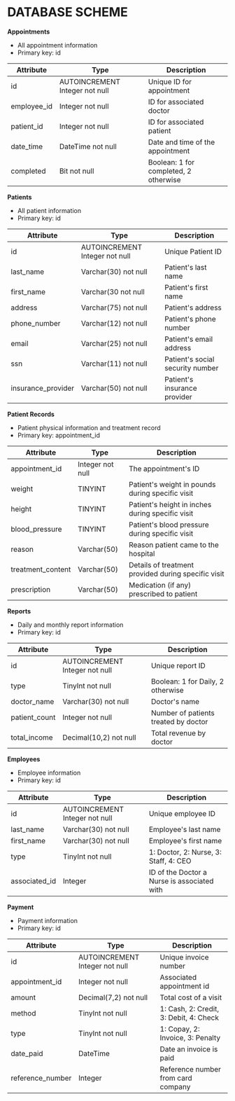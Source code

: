 # DATABASE SCHEME

**Appointments**
* All appointment information
* Primary key: id

| Attribute | Type | Description |
| --------- | ---- | ----------- |
| id | AUTOINCREMENT Integer not null | Unique ID for appointment |
| employee_id | Integer not null | ID for associated doctor |
| patient_id | Integer not null | ID for associated patient |
| date_time | DateTime not null | Date and time of the appointment |
| completed | Bit not null | Boolean: 1 for completed, 2 otherwise |



**Patients**
* All patient information
* Primary key: id

| Attribute | Type | Description |
| --------- | ---- | ----------- |
| id | AUTOINCREMENT Integer not null | Unique Patient ID |
| last_name | Varchar(30) not null | Patient's last name |
| first_name | Varchar(30 not null | Patient's first name |
| address | Varchar(75) not null | Patient's address |
| phone_number | Varchar(12) not null | Patient's phone number |
| email | Varchar(25) not null | Patient's email address |
| ssn | Varchar(11) not null | Patient's social security number |
| insurance_provider | Varchar(50) not null | Patient's insurance provider |



**Patient Records**
* Patient physical information and treatment record
* Primary key: appointment_id

| Attribute | Type | Description |
| --------- | ---- | ----------- |
| appointment_id | Integer not null | The appointment's ID|
| weight | TINYINT | Patient's weight in pounds during specific visit |
| height | TINYINT | Patient's height in inches during specific visit |
| blood_pressure | TINYINT | Patient's blood pressure during specific visit |
| reason | Varchar(50) | Reason patient came to the hospital |
| treatment_content | Varchar(50) | Details of treatment provided during specific visit |
| prescription | Varchar(50) | Medication (if any) prescribed to patient |



**Reports**
* Daily and monthly report information
* Primary key: id

| Attribute | Type | Description |
| --------- | ---- | ----------- |
| id | AUTOINCREMENT Integer not null | Unique report ID |
| type | TinyInt not null | Boolean: 1 for Daily, 2 otherwise |
| doctor_name | Varchar(30) not null | Doctor's name |
| patient_count | Integer not null | Number of patients treated by doctor |
| total_income | Decimal(10,2) not null | Total revenue by doctor |



**Employees**
* Employee information
* Primary key: id

| Attribute | Type | Description |
| --------- | ---- | ----------- |
| id | AUTOINCREMENT Integer not null | Unique employee ID |
| last_name | Varchar(30) not null | Employee's last name |
| first_name | Varchar(30) not null | Employee's first name |
| type | TinyInt not null | 1: Doctor, 2: Nurse, 3: Staff, 4: CEO |
| associated_id | Integer | ID of the Doctor a Nurse is associated with |



**Payment**
* Payment information
* Primary key: id

| Attribute | Type | Description |
| --------- | ---- | ----------- |
| id | AUTOINCREMENT Integer not null | Unique invoice number |
| appointment_id | Integer not null | Associated appointment id |
| amount | Decimal(7,2) not null | Total cost of a visit |
| method | TinyInt not null | 1: Cash, 2: Credit, 3: Debit, 4: Check |
| type | TinyInt not null | 1: Copay, 2: Invoice, 3: Penalty |
| date_paid | DateTime | Date an invoice is paid |
| reference_number | Integer | Reference number from card company |
